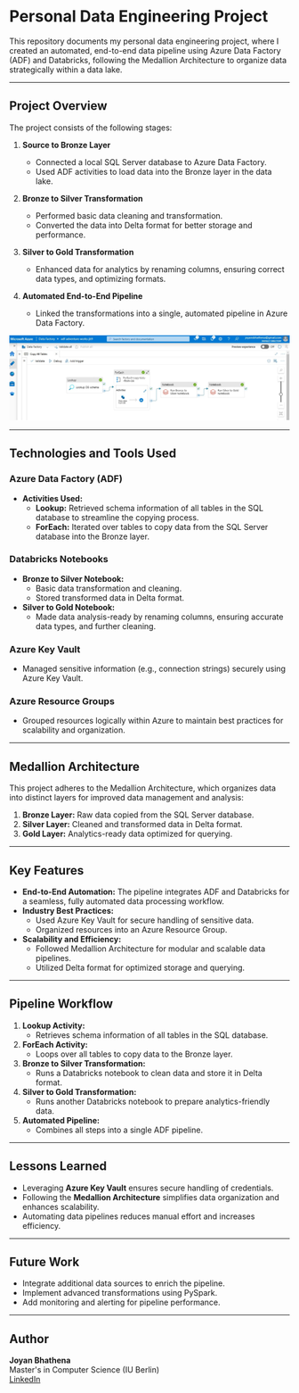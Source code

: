 # Personal Data Engineering Project

This repository documents my personal data engineering project, where I created an automated, end-to-end data pipeline using Azure Data Factory (ADF) and Databricks, following the Medallion Architecture to organize data strategically within a data lake.

---

## Project Overview
The project consists of the following stages:

1. **Source to Bronze Layer**
   - Connected a local SQL Server database to Azure Data Factory.
   - Used ADF activities to load data into the Bronze layer in the data lake.

2. **Bronze to Silver Transformation**
   - Performed basic data cleaning and transformation.
   - Converted the data into Delta format for better storage and performance.

3. **Silver to Gold Transformation**
   - Enhanced data for analytics by renaming columns, ensuring correct data types, and optimizing formats.

4. **Automated End-to-End Pipeline**
   - Linked the transformations into a single, automated pipeline in Azure Data Factory.

![Pipeline Diagram](images/pipeline_diagram.png)

---

## Technologies and Tools Used

### Azure Data Factory (ADF)
- **Activities Used:**
  - **Lookup:** Retrieved schema information of all tables in the SQL database to streamline the copying process.
  - **ForEach:** Iterated over tables to copy data from the SQL Server database into the Bronze layer.

### Databricks Notebooks
- **Bronze to Silver Notebook:**
  - Basic data transformation and cleaning.
  - Stored transformed data in Delta format.
- **Silver to Gold Notebook:**
  - Made data analysis-ready by renaming columns, ensuring accurate data types, and further cleaning.

### Azure Key Vault
- Managed sensitive information (e.g., connection strings) securely using Azure Key Vault.

### Azure Resource Groups
- Grouped resources logically within Azure to maintain best practices for scalability and organization.

---

## Medallion Architecture
This project adheres to the Medallion Architecture, which organizes data into distinct layers for improved data management and analysis:

1. **Bronze Layer:** Raw data copied from the SQL Server database.
2. **Silver Layer:** Cleaned and transformed data in Delta format.
3. **Gold Layer:** Analytics-ready data optimized for querying.

---

## Key Features
- **End-to-End Automation:** The pipeline integrates ADF and Databricks for a seamless, fully automated data processing workflow.
- **Industry Best Practices:**
  - Used Azure Key Vault for secure handling of sensitive data.
  - Organized resources into an Azure Resource Group.
- **Scalability and Efficiency:**
  - Followed Medallion Architecture for modular and scalable data pipelines.
  - Utilized Delta format for optimized storage and querying.

---

## Pipeline Workflow
1. **Lookup Activity:**
   - Retrieves schema information of all tables in the SQL database.
2. **ForEach Activity:**
   - Loops over all tables to copy data to the Bronze layer.
3. **Bronze to Silver Transformation:**
   - Runs a Databricks notebook to clean data and store it in Delta format.
4. **Silver to Gold Transformation:**
   - Runs another Databricks notebook to prepare analytics-friendly data.
5. **Automated Pipeline:**
   - Combines all steps into a single ADF pipeline.


---

## Lessons Learned
- Leveraging **Azure Key Vault** ensures secure handling of credentials.
- Following the **Medallion Architecture** simplifies data organization and enhances scalability.
- Automating data pipelines reduces manual effort and increases efficiency.

---

## Future Work
- Integrate additional data sources to enrich the pipeline.
- Implement advanced transformations using PySpark.
- Add monitoring and alerting for pipeline performance.

---

## Author
**Joyan Bhathena**  
Master's in Computer Science (IU Berlin)  
[LinkedIn](https://www.linkedin.com/in/joyan-bhathena/)

